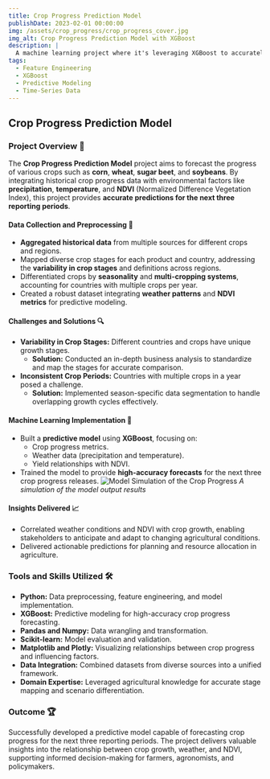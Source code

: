 ```yaml
---
title: Crop Progress Prediction Model
publishDate: 2023-02-01 00:00:00
img: /assets/crop_progress/crop_progress_cover.jpg
img_alt: Crop Progress Prediction Model with XGBoost
description: |
  A machine learning project where it's leveraging XGBoost to accurately forecast crop progress based on historical data, weather patterns, and NDVI insights.
tags:
  - Feature Engineering
  - XGBoost
  - Predictive Modeling
  - Time-Series Data
---
```


## Crop Progress Prediction Model

### Project Overview 📌
The **Crop Progress Prediction Model** project aims to forecast the progress of various crops such as **corn**, **wheat**, **sugar beet**, and **soybeans**. By integrating historical crop progress data with environmental factors like **precipitation**, **temperature**, and **NDVI** (Normalized Difference Vegetation Index), this project provides **accurate predictions for the next three reporting periods**.

#### Data Collection and Preprocessing 🌟
- **Aggregated historical data** from multiple sources for different crops and regions.
- Mapped diverse crop stages for each product and country, addressing the **variability in crop stages** and definitions across regions.
- Differentiated crops by **seasonality** and **multi-cropping systems**, accounting for countries with multiple crops per year.
- Created a robust dataset integrating **weather patterns** and **NDVI metrics** for predictive modeling.

#### Challenges and Solutions 🔍
- **Variability in Crop Stages:** Different countries and crops have unique growth stages.
  - **Solution:** Conducted an in-depth business analysis to standardize and map the stages for accurate comparison.
- **Inconsistent Crop Periods:** Countries with multiple crops in a year posed a challenge.
  - **Solution:** Implemented season-specific data segmentation to handle overlapping growth cycles effectively.

#### Machine Learning Implementation 🤖
- Built a **predictive model** using **XGBoost**, focusing on:
  - Crop progress metrics.
  - Weather data (precipitation and temperature).
  - Yield relationships with NDVI.
- Trained the model to provide **high-accuracy forecasts** for the next three crop progress releases.
![Model Simulation of the Crop Progress](/assets/crop_progress/simulation.png)
*A simulation of the model output results*

#### Insights Delivered 📈
- Correlated weather conditions and NDVI with crop growth, enabling stakeholders to anticipate and adapt to changing agricultural conditions.
- Delivered actionable predictions for planning and resource allocation in agriculture.

### Tools and Skills Utilized 🛠️
- **Python:** Data preprocessing, feature engineering, and model implementation.
- **XGBoost:** Predictive modeling for high-accuracy crop progress forecasting.
- **Pandas and Numpy:** Data wrangling and transformation.
- **Scikit-learn:** Model evaluation and validation.
- **Matplotlib and Plotly:** Visualizing relationships between crop progress and influencing factors.
- **Data Integration:** Combined datasets from diverse sources into a unified framework.
- **Domain Expertise:** Leveraged agricultural knowledge for accurate stage mapping and scenario differentiation.

### Outcome 🏆
Successfully developed a predictive model capable of forecasting crop progress for the next three reporting periods. The project delivers valuable insights into the relationship between crop growth, weather, and NDVI, supporting informed decision-making for farmers, agronomists, and policymakers.

